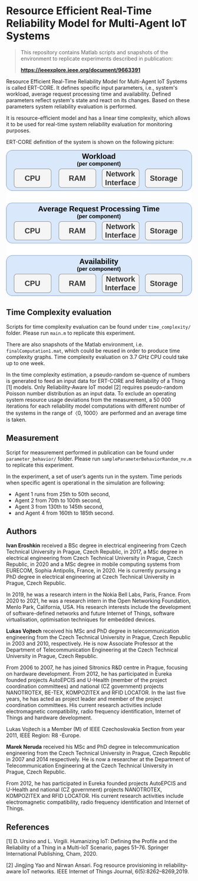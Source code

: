 # Resource Efficient Real-Time Reliability Model for Multi-Agent IoT Systems

> This repository contains Matlab scripts and snapshots of the environment to replicate experiments described in publication:
>
> **https://ieeexplore.ieee.org/document/9663391**

Resource Efficient Real-Time Reliability Model for Multi-Agent IoT Systems is called ERT-CORE. 
It defines specific input parameters, i.e., system's workload, average request processing time and availability. Defined parameters reflect system's state and react on its changes. Based on these parameters system reliability evaluation is performed. 

It is resource-efficient model and has a linear time complexity, which allows it to be used for real-time system reliability evaluation for monitoring purposes.

ERT-CORE definition of the system is shown on the following picture:

![ERT-CORE definition of the system (components and common system parameters)](ertCore_input_metrics.png "ERT-CORE system definition")

## Time Complexity evaluation
Scripts for time complexity evaluation can be found under `time_complexity/` folder. Please run `main.m` to replicate this experiment. 

There are also snapshots of the Matlab environment, i.e. `finalComputation1.mat`, which could be reused in order to produce time complexity graphs. Time complexity evaluation on 3.7 GHz CPU could take up to one week.

In  the  time  complexity  estimation,  a  pseudo-random  se-quence  of  numbers  is  generated  to  feed  an  input  data  for ERT-CORE  and  Reliability  of  a  Thing  [1]  models.  Only Reliability-Aware  IoT  model  [2]  requires  pseudo-random Poisson  number  distribution  as  an  input  data.  To  exclude an  operating  system  resource  usage  deviations  from  the measurement, a 50 000 iterations for each reliability model computations  with  different  number  of  the  systems  in  the range  of〈0, 1000〉are  performed  and  an  average  time  is taken.


## Measurement
Script for measurement performed in publication can be found under `parameter_behavior/` folder. Please run `sampleParameterBehaviorRandom_nv.m` to replicate this experiment.

In the experiment, a set of user’s agents run in the system. Time periods when specific agent is operational in the simulation are following:
- Agent 1 runs from 25th to 50th second, 
- Agent 2 from 70th to 100th second, 
- Agent 3 from 130th to 145th second, 
- and Agent 4 from 160th to 185th second.


## Authors

**Ivan Eroshkin** received a BSc degree in electrical engineering from Czech Technical University in Prague, Czech Republic, in 2017, a MSc degree in electrical engineering from Czech Technical University in Prague, Czech Republic, in 2020 and a MSc degree in mobile computing systems from EURECOM, Sophia Antipolis, France, in 2020. He is currently pursuing a PhD degree in electrical engineering at Czech Technical University in Prague, Czech Republic.

In 2019, he was a research intern in the Nokia Bell Labs, Paris, France. From 2020 to 2021, he was a research intern in the Open Networking Foundation, Menlo Park, California, USA. His research interests include the development of software-defined networks and future Internet of Things, software virtualisation, optimisation techniques for embedded devices.


**Lukas Vojtech** received his MSc and PhD degree in telecommunication engineering from the Czech Technical University in Prague, Czech Republic in 2003 and 2010, respectively. He is now Associate Professor at the Department of Telecommunication Engineering at the Czech Technical University in Prague, Czech Republic.

From 2006 to 2007, he has joined Sitronics R&D centre in Prague, focusing on hardware development. From 2012, he has participated in Eureka founded projects AutoEPCIS and U-Health (member of the project coordination committees) and national (CZ government) projects
NANOTROTEX, BE-TEX, KOMPOZITEX and RFID LOCATOR. In the last five years, he has acted as project leader and member of the project coordination committees. His current research activities include electromagnetic compatibility, radio frequency identification, Internet of Things and hardware development.

Lukas Vojtech is a Member (M) of IEEE Czechoslovakia Section from year 2011, IEEE Region: R8 -Europe.


**Marek Neruda** received his MSc and PhD degree in telecommunication engineering from the Czech Technical University in Prague, Czech Republic in 2007 and 2014 respectively. He is now a researcher at the Department of Telecommunication Engineering at the Czech Technical University in Prague, Czech Republic.

From 2012, he has participated in Eureka founded projects AutoEPCIS and U-Health and national (CZ government) projects NANOTROTEX, KOMPOZITEX and RFID LOCATOR. His current research activities include electromagnetic compatibility, radio frequency identification and Internet of Things.


## References
[1] D. Ursino and L. Virgili. Humanizing IoT: Defining the Profile and the Reliability  of  a  Thing  in  a  Multi-IoT  Scenario,  pages  51–76. Springer International Publishing, Cham, 2020.

[2] Jingjing Yao and Nirwan Ansari. Fog resource provisioning in reliability-aware  IoT  networks. IEEE  Internet  of  Things  Journal,  6(5):8262–8269,2019.

